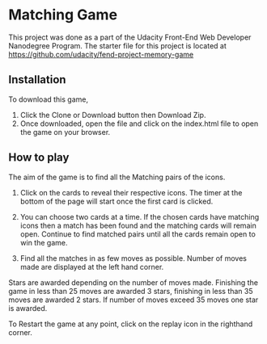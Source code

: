 Matching Game
===

This project was done as a part of the Udacity Front-End Web Developer Nanodegree Program.
The starter file for this project is located at https://github.com/udacity/fend-project-memory-game

Installation
---

To download this game,
1) Click the Clone or Download button then Download Zip.
2) Once downloaded, open the file and click on the index.html file to open the game on your browser.


How to play
---
The aim of the game is to find all the Matching pairs of the icons.
1) Click on the cards to reveal their respective icons.
The timer at the bottom of the page will start once the first card is clicked.

2) You can choose two cards at a time. If the chosen cards have matching icons then a match has been found and the matching cards will remain open. Continue to find matched pairs until all the cards remain open to win the game.

3) Find all the matches in as few moves as possible.
Number of moves made are displayed at the left hand corner.

Stars are awarded depending on the number of moves made. Finishing the game in less than 25 moves are awarded 3 stars, finishing in less than 35 moves are awarded 2 stars. If number of moves exceed 35 moves one star is awarded.

To Restart the game at any point, click on the replay icon in the righthand corner.
